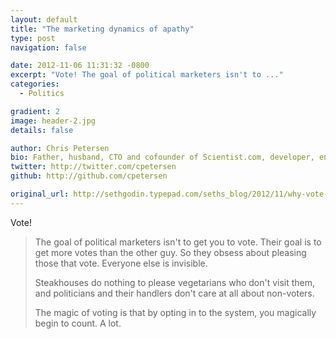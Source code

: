 ```yaml
---
layout: default
title: "The marketing dynamics of apathy"
type: post
navigation: false

date: 2012-11-06 11:31:32 -0800
excerpt: "Vote! The goal of political marketers isn't to ..."
categories:
  - Politics

gradient: 2
image: header-2.jpg
details: false

author: Chris Petersen
bio: Father, husband, CTO and cofounder of Scientist.com, developer, entrepreneur and technologist.
twitter: http://twitter.com/cpetersen
github: http://github.com/cpetersen

original_url: http://sethgodin.typepad.com/seths_blog/2012/11/why-vote-the-marketing-dynamics-of-apathy.html
---
```



Vote!

 > 
 > 
 > The goal of political marketers isn't to get you to vote. Their goal is to get more votes than the other guy. So they obsess about pleasing those that vote. Everyone else is invisible.
 > 
 > Steakhouses do nothing to please vegetarians who don't visit them, and politicians and their handlers don't care at all about non-voters.
 > 
 > The magic of voting is that by opting in to the system, you magically begin to count. A lot.
 > 
 > 
